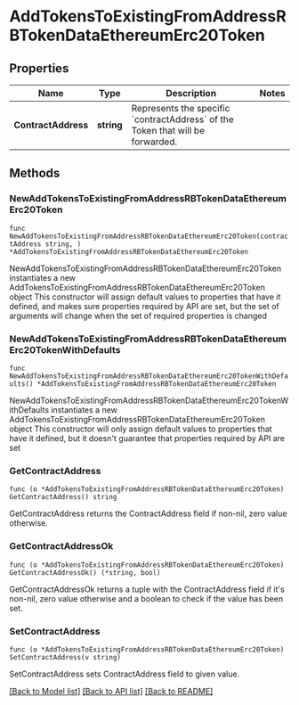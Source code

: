 # AddTokensToExistingFromAddressRBTokenDataEthereumErc20Token

## Properties

Name | Type | Description | Notes
------------ | ------------- | ------------- | -------------
**ContractAddress** | **string** | Represents the specific &#x60;contractAddress&#x60; of the Token that will be forwarded. | 

## Methods

### NewAddTokensToExistingFromAddressRBTokenDataEthereumErc20Token

`func NewAddTokensToExistingFromAddressRBTokenDataEthereumErc20Token(contractAddress string, ) *AddTokensToExistingFromAddressRBTokenDataEthereumErc20Token`

NewAddTokensToExistingFromAddressRBTokenDataEthereumErc20Token instantiates a new AddTokensToExistingFromAddressRBTokenDataEthereumErc20Token object
This constructor will assign default values to properties that have it defined,
and makes sure properties required by API are set, but the set of arguments
will change when the set of required properties is changed

### NewAddTokensToExistingFromAddressRBTokenDataEthereumErc20TokenWithDefaults

`func NewAddTokensToExistingFromAddressRBTokenDataEthereumErc20TokenWithDefaults() *AddTokensToExistingFromAddressRBTokenDataEthereumErc20Token`

NewAddTokensToExistingFromAddressRBTokenDataEthereumErc20TokenWithDefaults instantiates a new AddTokensToExistingFromAddressRBTokenDataEthereumErc20Token object
This constructor will only assign default values to properties that have it defined,
but it doesn't guarantee that properties required by API are set

### GetContractAddress

`func (o *AddTokensToExistingFromAddressRBTokenDataEthereumErc20Token) GetContractAddress() string`

GetContractAddress returns the ContractAddress field if non-nil, zero value otherwise.

### GetContractAddressOk

`func (o *AddTokensToExistingFromAddressRBTokenDataEthereumErc20Token) GetContractAddressOk() (*string, bool)`

GetContractAddressOk returns a tuple with the ContractAddress field if it's non-nil, zero value otherwise
and a boolean to check if the value has been set.

### SetContractAddress

`func (o *AddTokensToExistingFromAddressRBTokenDataEthereumErc20Token) SetContractAddress(v string)`

SetContractAddress sets ContractAddress field to given value.



[[Back to Model list]](../README.md#documentation-for-models) [[Back to API list]](../README.md#documentation-for-api-endpoints) [[Back to README]](../README.md)


